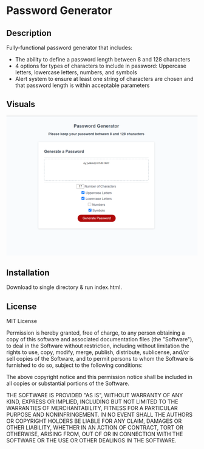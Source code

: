 # Password Generator

## Description

Fully-functional password generator that includes:

- The ability to define a password length between 8 and 128 characters
- 4 options for types of characters to include in password: Uppercase letters, lowercase letters, numbers, and symbols
- Alert system to ensure at least one string of characters are chosen and that password length is within acceptable parameters

## Visuals

![Password Generator (Live)](.\assets\imgs\password-generator.png)

## Installation

Download to single directory & run index.html.

## License

MIT License

Permission is hereby granted, free of charge, to any person obtaining a copy
of this software and associated documentation files (the "Software"), to deal
in the Software without restriction, including without limitation the rights
to use, copy, modify, merge, publish, distribute, sublicense, and/or sell
copies of the Software, and to permit persons to whom the Software is
furnished to do so, subject to the following conditions:

The above copyright notice and this permission notice shall be included in all
copies or substantial portions of the Software.

THE SOFTWARE IS PROVIDED "AS IS", WITHOUT WARRANTY OF ANY KIND, EXPRESS OR
IMPLIED, INCLUDING BUT NOT LIMITED TO THE WARRANTIES OF MERCHANTABILITY,
FITNESS FOR A PARTICULAR PURPOSE AND NONINFRINGEMENT. IN NO EVENT SHALL THE
AUTHORS OR COPYRIGHT HOLDERS BE LIABLE FOR ANY CLAIM, DAMAGES OR OTHER
LIABILITY, WHETHER IN AN ACTION OF CONTRACT, TORT OR OTHERWISE, ARISING FROM,
OUT OF OR IN CONNECTION WITH THE SOFTWARE OR THE USE OR OTHER DEALINGS IN THE
SOFTWARE.
